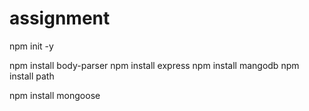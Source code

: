 # assignment

npm init -y

npm install body-parser
npm install express
npm install mangodb
npm install path

npm install mongoose
